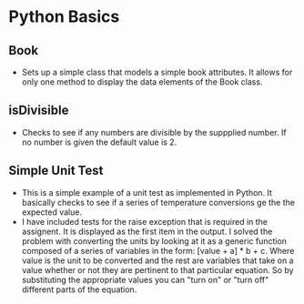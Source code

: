 # Python Basics

## Book
*  Sets up a simple class that models a simple book attributes.  It allows for only one method to display the data elements of the Book class.

## isDivisible 
*  Checks to see if any numbers are divisible by the suppplied number.  If no number is given the default value is 2.

## Simple Unit Test
 * This is a simple example of a unit test as implemented in Python.  It basically checks to see if a series of temperature conversions ge the the expected value.
 * I have included tests for the raise exception that is required in the assignent. It is displayed as the first item in the output. I solved the problem with converting the units by looking at it as a generic function composed of a series of variables in the form: [value + a] * b + c. Where value is the unit to be converted and the rest are variables that take on a value whether or not they are pertinent to that particular equation. So by substituting the appropriate values you can "turn on" or "turn off" different parts of the equation.
